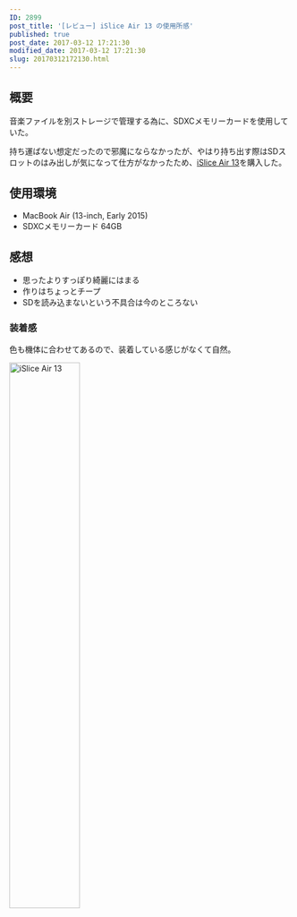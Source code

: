 ```yaml
---
ID: 2899
post_title: '[レビュー] iSlice Air 13 の使用所感'
published: true
post_date: 2017-03-12 17:21:30
modified_date: 2017-03-12 17:21:30
slug: 20170312172130.html
---
```

<!--more-->

<h2>概要</h2>

音楽ファイルを別ストレージで管理する為に、SDXCメモリーカードを使用していた。

持ち運ばない想定だったので邪魔にならなかったが、やはり持ち出す際はSDスロットのはみ出しが気になって仕方がなかったため、<a href="https://www.amazon.co.jp/exec/obidos/ASIN/B00TTFOFEO/chafuso-22/ref=nosim/">iSlice Air 13</a>を購入した。

<h2>使用環境</h2>

<ul>
<li>MacBook Air (13-inch, Early 2015)</li>
<li>SDXCメモリーカード 64GB</li>
</ul>

<h2>感想</h2>

<ul>
<li>思ったよりすっぽり綺麗にはまる</li>
<li>作りはちょっとチープ</li>
<li>SDを読み込まないという不具合は今のところない</li>
</ul>

<h3>装着感</h3>

色も機体に合わせてあるので、装着している感じがなくて自然。

<img alt="iSlice Air 13" src="https://i.imgur.com/C7Vm3Nh.jpg" width="50%">